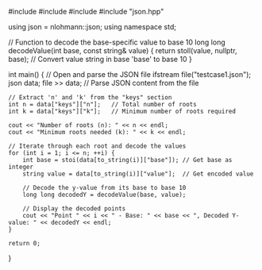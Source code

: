 #include <iostream>
#include <fstream>
#include <string>
#include "json.hpp"

using json = nlohmann::json;
using namespace std;

// Function to decode the base-specific value to base 10
long long decodeValue(int base, const string& value) {
    return stoll(value, nullptr, base); // Convert value string in base 'base' to base 10
}

int main() {
    // Open and parse the JSON file
    ifstream file("testcase1.json");
    json data;
    file >> data; // Parse JSON content from the file
    
    // Extract 'n' and 'k' from the "keys" section
    int n = data["keys"]["n"];   // Total number of roots
    int k = data["keys"]["k"];   // Minimum number of roots required
    
    cout << "Number of roots (n): " << n << endl;
    cout << "Minimum roots needed (k): " << k << endl;
    
    // Iterate through each root and decode the values
    for (int i = 1; i <= n; ++i) {
        int base = stoi(data[to_string(i)]["base"]); // Get base as integer
        string value = data[to_string(i)]["value"];  // Get encoded value
        
        // Decode the y-value from its base to base 10
        long long decodedY = decodeValue(base, value);
        
        // Display the decoded points
        cout << "Point " << i << " - Base: " << base << ", Decoded Y-value: " << decodedY << endl;
    }
    
    return 0;
}
